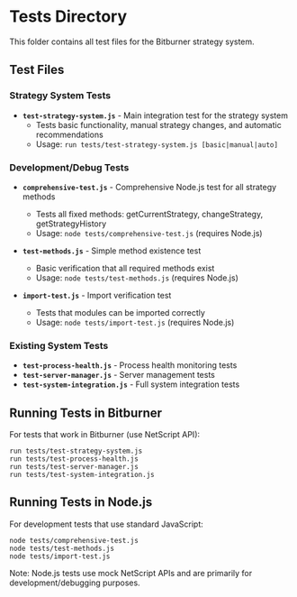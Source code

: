# Tests Directory

This folder contains all test files for the Bitburner strategy system.

## Test Files

### Strategy System Tests

- **`test-strategy-system.js`** - Main integration test for the strategy system
  - Tests basic functionality, manual strategy changes, and automatic recommendations
  - Usage: `run tests/test-strategy-system.js [basic|manual|auto]`

### Development/Debug Tests

- **`comprehensive-test.js`** - Comprehensive Node.js test for all strategy methods

  - Tests all fixed methods: getCurrentStrategy, changeStrategy, getStrategyHistory
  - Usage: `node tests/comprehensive-test.js` (requires Node.js)

- **`test-methods.js`** - Simple method existence test

  - Basic verification that all required methods exist
  - Usage: `node tests/test-methods.js` (requires Node.js)

- **`import-test.js`** - Import verification test
  - Tests that modules can be imported correctly
  - Usage: `node tests/import-test.js` (requires Node.js)

### Existing System Tests

- **`test-process-health.js`** - Process health monitoring tests
- **`test-server-manager.js`** - Server management tests
- **`test-system-integration.js`** - Full system integration tests

## Running Tests in Bitburner

For tests that work in Bitburner (use NetScript API):

```
run tests/test-strategy-system.js
run tests/test-process-health.js
run tests/test-server-manager.js
run tests/test-system-integration.js
```

## Running Tests in Node.js

For development tests that use standard JavaScript:

```
node tests/comprehensive-test.js
node tests/test-methods.js
node tests/import-test.js
```

Note: Node.js tests use mock NetScript APIs and are primarily for development/debugging purposes.

